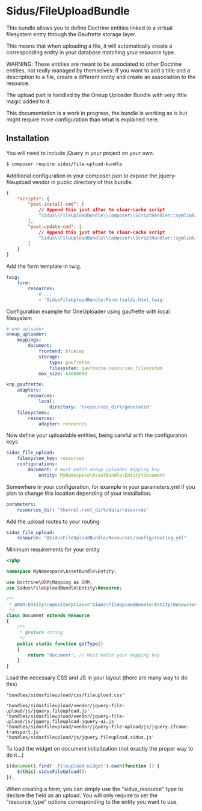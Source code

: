 Sidus/FileUploadBundle
===========

This bundle allows you to define Doctrine entities linked to a virtual filesystem entry
through the Gaufrette storage layer.

This means that when uploading a file, it will automatically create a corresponding entity
in your database matching your resource type.

WARNING: These entities are meant to be associated to other Doctrine entities, not really
managed by themselves: If you want to add a title and a description to a file, create a
different entity and create an association to the resource.

The upload part is handled by the Oneup Uploader Bundle with very little magic added to it.

This documentation is a work in progress, the bundle is working as is but might require more
configuration than what is explained here.

## Installation

You will need to include jQuery in your project on your own.

```bash
$ composer require sidus/file-upload-bundle
```

Additional configuration in your composer.json to expose the jquery-fileupload vendor in
public directory of this bundle.

```json
{
    "scripts": {
        "post-install-cmd": [
            // Append this just after te clear-cache script
            "Sidus\\FileUploadBundle\\Composer\\ScriptHandler::symlinkJQueryFileUpload"
        ],
        "post-update-cmd": [
            // Append this just after te clear-cache script
            "Sidus\\FileUploadBundle\\Composer\\ScriptHandler::symlinkJQueryFileUpload"
        ]
    }
}

```

Add the form template in twig.

```yml
twig:
    form:
        resources:
            # ...
            - 'SidusFileUploadBundle:Form:fields.html.twig'
```

Configuration example for OneUploader using gaufrette with local filesystem

```yml
# one uploader
oneup_uploader:
    mappings:
        document:
            frontend: blueimp
            storage:
                type: gaufrette
                filesystem: gaufrette.resources_filesystem
            max_size: 64000000

knp_gaufrette:
    adapters:
        resources:
            local:
                directory: '%resources_dir%/generated'
    filesystems:
        resources:
            adapter: resources
```

Now define your uploadable entities, being careful with the configuration keys

```yml
sidus_file_upload:
    filesystem_key: resources
    configurations:
        document: # must match oneup_uploader mapping key
            entity: MyNamespace\AssetBundle\Entity\Document

```

Somewhere in your configuration, for example in your parameters.yml if you plan to
change this location depending of your installation.

```yml
parameters:
    resources_dir: '%kernel.root_dir%/data/resources'
```

Add the upload routes to your routing:

```yml
sidus_file_upload:
    resource: "@SidusFileUploadBundle/Resources/config/routing.yml"
```

Minimum requirements for your entity

```php
<?php

namespace MyNamespace\AssetBundle\Entity;

use Doctrine\ORM\Mapping as ORM;
use Sidus\FileUploadBundle\Entity\Resource;

/**
 * @ORM\Entity(repositoryClass="Sidus\FileUploadBundle\Entity\ResourceRepository")
 */
class Document extends Resource
{
    /**
     * @return string
     */
    public static function getType()
    {
        return 'document'; // Must match your mapping key
    }
}
```

Load the necessary CSS and JS in your layout (there are many way to do this)

    'bundles/sidusfileupload/css/fileupload.css'

    'bundles/sidusfileupload/vendor/jquery-file-upload/js/jquery.fileupload.js'
    'bundles/sidusfileupload/vendor/jquery-file-upload/js/jquery.fileupload-jquery-ui.js'
    'bundles/sidusfileupload/vendor/jquery-file-upload/js/jquery.iframe-transport.js'
    'bundles/sidusfileupload/js/jquery.fileupload.sidus.js'


To load the widget on document initialization (not exactly the proper way to do it...)

```js
$(document).find('.fileupload-widget').each(function () {
    $(this).sidusFileUpload();
});
```

When creating a form, you can simply use the "sidus_resource" type to declare the field as an
upload. You will only require to set the "resource_type" options corresponding to the entity
you want to use.
